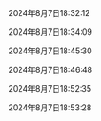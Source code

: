 2024年8月7日18:32:12

2024年8月7日18:34:09

2024年8月7日18:45:30

2024年8月7日18:46:48

2024年8月7日18:52:35

2024年8月7日18:53:28

